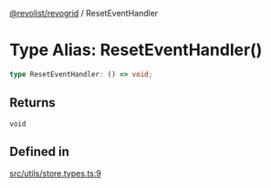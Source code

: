 [@revolist/revogrid](README.md) / ResetEventHandler

# Type Alias: ResetEventHandler()

```ts
type ResetEventHandler: () => void;
```

## Returns

`void`

## Defined in

[src/utils/store.types.ts:9](https://github.com/revolist/revogrid/blob/e9570f9d5c0f862a9433b930661de46c89a93bd7/src/utils/store.types.ts#L9)
